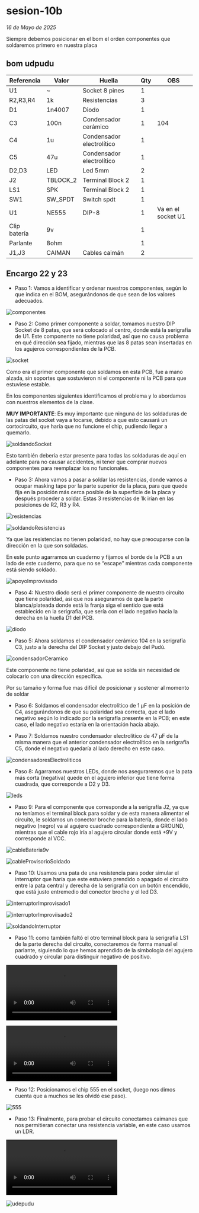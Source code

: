 # sesion-10b

*16 de Mayo de 2025*

Siempre debemos posicionar en el bom el orden componentes que soldaremos primero en nuestra placa

## bom udpudu

|Referencia  |Valor   |Huella                   |Qty|OBS               |
|------------|--------|-------------------------|---|------------------|
|U1          |~       |Socket 8 pines           |1  |                  |
|R2,R3,R4    |1k      |Resistencias             |3  |                  |
|D1          |1n4007  |Diodo                    |1  |                  |
|C3          |100n    |Condensador cerámico     |1  |104               |
|C4          |1u      |Condensador electrolítico|1  |                  |
|C5          |47u     |Condensador electrolítico|1  |                  |
|D2,D3       |LED     |Led 5mm                  |2  |                  |
|J2          |TBLOCK_2|Terminal Block 2         |1  |                  |
|LS1         |SPK     |Terminal Block 2         |1  |                  |
|SW1         |SW_SPDT |Switch spdt              |1  |                  |
|U1          |NE555   |DIP-8                    |1  |Va en el socket U1|
|Clip batería|9v      |                         |1  |                  |
|Parlante    |8ohm    |                         |1  |                  |
|J1,J3       |CAIMAN  |Cables caimán            |2  |                  |

## Encargo 22 y 23

* Paso 1: Vamos a identificar y ordenar nuestros componentes, según lo que indica en el BOM, asegurándonos de que sean de los valores adecuados.

![componentes](./archivos/componentes.jpg)

* Paso 2: Como primer componente a soldar, tomamos nuestro DIP Socket de 8 patas, que será colocado al centro, donde está la serigrafía de U1. Este componente no tiene polaridad, así que no causa problema en qué dirección sea fijado, mientras que las 8 patas sean insertadas en los agujeros correspondientes de la PCB.

![socket](./archivos/socket.jpg)

Como era el primer componente que soldamos en esta PCB, fue a mano alzada, sin soportes que sostuvieron ni el componente ni la PCB para que estuviese estable.

En los componentes siguientes identificamos el problema y lo abordamos con nuestros elementos de la clase.

**MUY IMPORTANTE**: Es muy importante que ninguna de las soldaduras de las patas del socket vaya a tocarse, debido a que esto causará un cortocircuito, que haría que no funcione el chip, pudiendo llegar a quemarlo.

![soldandoSocket](./archivos/soldandoSocket.jpg)

Esto también debería estar presente para todas las soldaduras de aquí en adelante para no causar accidentes, ni tener que comprar nuevos componentes para reemplazar los no funcionales.

* Paso 3: Ahora vamos a pasar a soldar las resistencias, donde vamos a ocupar masking tape por la parte superior de la placa, para que quede fija en la posición más cerca posible de la superficie de la placa y después proceder a soldar. Estas 3 resistencias de 1k irían en las posiciones de R2, R3 y R4.

![resistencias](./archivos/resistencias.jpg)

![soldandoResistencias](./archivos/soldandoResistencias.jpg)

Ya que las resistencias no tienen polaridad, no hay que preocuparse con la dirección en la que son soldadas.

En este punto agarramos un cuaderno y fijamos el borde de la PCB a un lado de este cuaderno, para que no se “escape” mientras cada componente está siendo soldado.

![apoyoImprovisado](./archivos/apoyoImprovisado.jpg)

* Paso 4: Nuestro diodo será el primer componente de nuestro circuito que tiene polaridad, así que nos aseguramos de que la parte blanca/plateada donde está la franja siga el sentido que está establecido en la serigrafía, que sería con el lado negativo hacia la derecha en la huella D1 del PCB.

![diodo](./archivos/diodo.jpg)

* Paso 5: Ahora soldamos el condensador cerámico 104 en la serigrafía C3, justo a la derecha del DIP Socket y justo debajo del Pudú.

![condensadorCeramico](./archivos/condensadorCeramico.jpg)

Este componente no tiene polaridad, así que se solda sin necesidad de colocarlo con una dirección específica.

Por su tamaño y forma fue mas difícil de posicionar y sostener al momento de soldar

* Paso 6: Soldamos el condensador electrolítico de 1 µF en la posición de C4, asegurándonos de que su polaridad sea correcta, que el lado negativo según lo indicado por la serigrafía presente en la PCB; en este caso, el lado negativo estaría en la orientación hacia abajo.

* Paso 7: Soldamos nuestro condensador electrolítico de 47 µF de la misma manera que el anterior condensador electrolítico en la serigrafía C5, donde el negativo quedaría al lado derecho en este caso.

![condensadoresElectroliticos](./archivos/condensadoresElectroliticos.jpg)

* Paso 8: Agarramos nuestros LEDs, donde nos aseguraremos que la pata más corta (negativa) quede en el agujero inferior que tiene forma cuadrada, que corresponde a D2 y D3.

![leds](./archivos/leds.jpg)

* Paso 9: Para el componente que corresponde a la serigrafía J2, ya que no teníamos el terminal block para soldar y de esta manera alimentar el circuito, le soldamos un conector broche para la batería, donde el lado negativo (negro) va al agujero cuadrado correspondiente a GROUND, mientras que el cable rojo iría al agujero circular donde está +9V y corresponde al VCC.

![cableBateria9v](./archivos/cableBateria9v.jpg)

![cableProvisorioSoldado](./archivos/cableProvisorioSoldado.jpg)

* Paso 10: Usamos una pata de una resistencia para poder simular el interruptor que haría que este estuviera prendido o apagado el circuito entre la pata central y derecha de la serigrafía con un botón encendido, que está justo entremedio del conector broche y el led D3.

![interruptorImprovisado1](./archivos/interruporImproovisado1.jpg)

![interruptorImproviisado2](./archivos/interruptorImprovisado2.jpg)

![soldandoInterruptor](./archivos/soldandoInterruptor.jpg)

* Paso 11: como también faltó el otro terminal block para la serigrafía LS1 de la parte derecha del circuito, conectaremos de forma manual el parlante, siguiendo lo que hemos aprendido de la simbología del agujero cuadrado y circular para distinguir negativo de positivo.

![caimanes](./archivos/caimanes.mp4)

![speaker](./archivos/speaker.mp4)

* Paso 12: Posicionamos el chip 555 en el socket, (luego nos dimos cuenta que a muchos se les olvidó ese paso).

![555](./archivos/555.jpg)

* Paso 13: Finalmente, para probar el circuito conectamos caimanes que nos permitieran conectar una resistencia variable, en este caso usamos un LDR.

![prueba1](./archivos/prueba1.mp4)

![udepudu](./archivos/udpudu.jpg)

